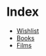 
# Index

- [Wishlist](https://github.com/TerryLansdown/lists/blob/master/2022/wishlist.md)
- [Books](https://github.com/TerryLansdown/lists/blob/master/2022/books.md)
- [Films](https://github.com/TerryLansdown/lists/blob/master/2022/films.md)